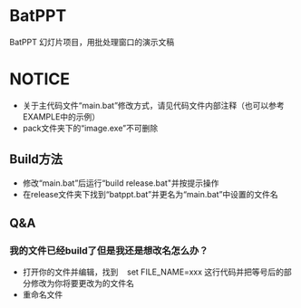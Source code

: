
# BatPPT
BatPPT 幻灯片项目，用批处理窗口的演示文稿



# NOTICE

- 关于主代码文件“main.bat”修改方式，请见代码文件内部注释（也可以参考EXAMPLE中的示例）
- pack文件夹下的“image.exe”不可删除

## Build方法

- 修改“main.bat”后运行“build release.bat"并按提示操作
- 在release文件夹下找到“batppt.bat”并更名为“main.bat”中设置的文件名

## Q&A

### 我的文件已经build了但是我还是想改名怎么办？

- 打开你的文件并编辑，找到
    set FILE_NAME=xxx
    这行代码并把等号后的部分修改为你将要更改为的文件名
- 重命名文件

